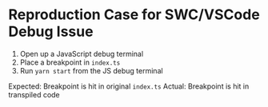 # Reproduction Case for SWC/VSCode Debug Issue

1. Open up a JavaScript debug terminal
2. Place a breakpoint in `index.ts`
3. Run `yarn start` from the JS debug terminal

Expected: Breakpoint is hit in original `index.ts`
Actual: Breakpoint is hit in transpiled code
